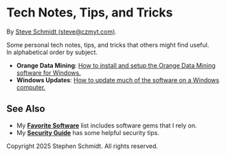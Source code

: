 
# Tech Notes, Tips, and Tricks

By [Steve Schmidt (steve@czmyt.com)](mailto:steve@czmyt.com).

Some personal tech notes, tips, and tricks that others might find useful.<br />
In alphabetical order by subject.

- **Orange Data Mining**: [How to install and setup the Orange Data Mining software for Windows.](orange-data-mining-install-windows.md)
- **Windows Updates**: [How to update much of the software on a Windows computer.](windows-computer-update.md)

## See Also
- My [**Favorite Software**](/favorite-software.md) list includes software gems that I rely on.
- My [**Security Guide**](https://github.com/czmyt/security-guide/blob/main/README.md) has some helpful security tips.

Copyright 2025 Stephen Schmidt.  All rights reserved.
